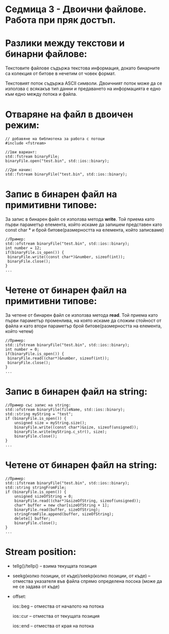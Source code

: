 # Седмица 3 - Двоични файлове. Работа при пряк достъп.

Разлики между текстови и бинарни файлове:
=
Текстовите файлове съдържа текстова информация, докато бинарните са колекция от битове в нечетим от човек формат.

Текстовият поток съдържа ASCII символи. 
Двоичният поток може да се използва с всякакъв тип данни и предаването на информацията е едно към едно между потока и файла.

Отваряне на файл в двоичен режим:
=
```
// добавяне на библиотека за работа с потоци
#include <fstream>
```

```
//1ви вариант:
std::fstream binaryFile;
binaryFile.open("test.bin", std::ios::binary);
```

```
//2ри начин:
std::fstream binaryFile("test.bin", std::ios::binary);
```

Запис в бинарен файл на примитивни типове:
=
За запис в бинарен файл се използва метода **write**. 
Той приема като първи параметър елемента, който искаме да запишем представен като const char * и брой битове(размерността на елемента, който записваме)

```
//Пример:
std::ofstream binaryFile("test.bin", std::ios::binary);
int number = 12;
if(binaryFile.is_open()) {
 binaryFile.write((const char*)&number, sizeof(int));
 binaryFile.close();
}
...
```

Четене от бинарен файл на примитивни типове:
=
За четене от бинарен файл се използва метода **read**.
Той приема като първи параметър променлива, на която искаме да сложим стойност от файла и като втори параметър брой битове(размерността на елемента, който четем)

```
//Пример:
std::ifstream binaryFile("test.bin", std::ios::binary);
int number = 0;
if(binaryFile.is_open()) {
 binaryFile.read((char*)&number, sizeof(int));
 binaryFile.close();
}
...
```

Запис в бинарен файл на string:
=

```
//Пример със запис на string:
std::ofstream binaryFile(fileName, std::ios::binary);
std::string myString = "test";
if (binaryFile.is_open()) {
    unsigned size = myString.size();
    binaryFile.write((const char*)&size, sizeof(unsigned));
    binaryFile.write(myString.c_str(), size);
    binaryFile.close();
}
...
```

Четене от бинарен файл на string:
=

```
//Пример:
std::ifstream binaryFile("test.bin", std::ios::binary);
std::string stringFromFile;
if (binaryFile.is_open()) {
    unsigned sizeOfString = 0;
    binaryFile.read((char*)&sizeOfString, sizeof(unsigned));
    char* buffer = new char[sizeOfString + 1];
    binaryFile.read(buffer, sizeOfString);
    stringFromFile.append(buffer, sizeOfString);
    delete[] buffer;
    binaryFile.close();
}
...
```

Stream position:
=
- tellg()/tellp() – взима текущата позиция
- seekg(колко позиции, от къде)/seekp(колко позиции, от къде) – отмества указателя във файла спрямо определена посока (може да не се задава от къде)
- offset:

    ios::beg – отмества от началото на потока
    
    ios::cur – отмества от текущата позиция
    
    ios::end – отмества от края на потока
